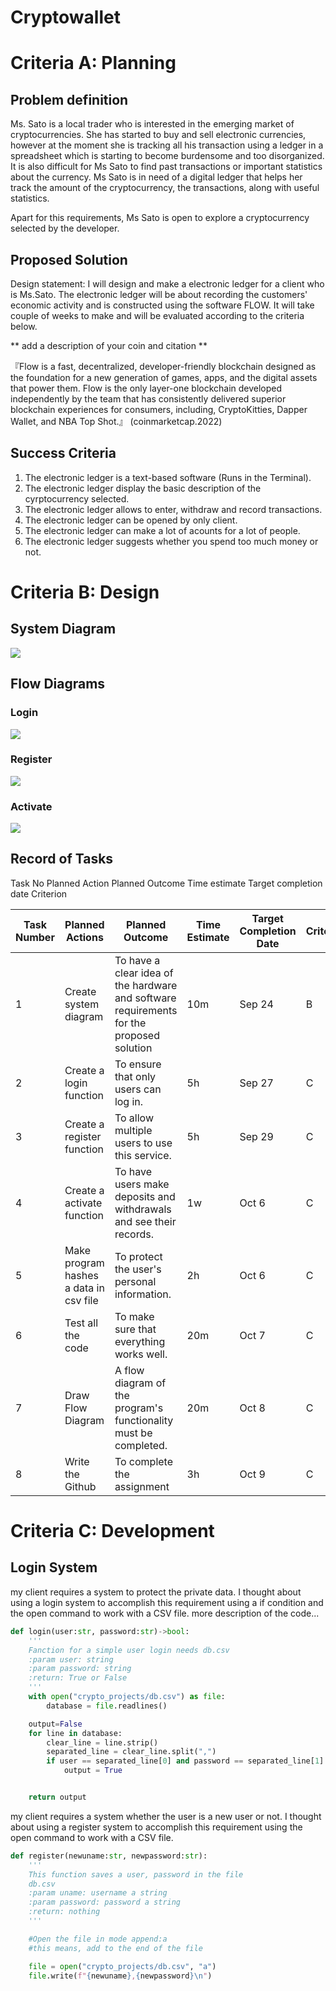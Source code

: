 # Cryptowallet

# Criteria A: Planning
## Problem definition
Ms. Sato is a local trader who is interested in the emerging market of cryptocurrencies. She has started to buy and sell electronic currencies, however at the moment she is tracking all his transaction using a ledger in a spreadsheet which is starting to become burdensome and too disorganized. It is also difficult for Ms Sato to find past transactions or important statistics about the currency. Ms Sato is in need of a digital ledger that helps her track the amount of the cryptocurrency, the transactions, along with useful statistics.

Apart for this requirements, Ms Sato is open to explore a cryptocurrency selected by the developer.

## Proposed Solution
Design statement: I will design and make a electronic ledger for a client who is Ms.Sato. The electronic ledger will be about recording the customers' economic activity and is constructed using the software FLOW. It will take couple of weeks to make and will be evaluated according to the criteria below.

** add a description of your coin and citation **

『Flow is a fast, decentralized, developer-friendly blockchain designed as the foundation for a new generation of games, apps, and the digital assets that power them. Flow is the only layer-one blockchain developed independently by the team that has consistently delivered superior blockchain experiences for consumers, including, CryptoKitties, Dapper Wallet, and NBA Top Shot.』 (coinmarketcap.2022)





## Success Criteria
1. The electronic ledger is a text-based software (Runs in the Terminal). 
2. The electronic ledger display the basic description of the cyrptocurrency selected. 
3. The electronic ledger allows to enter, withdraw and record transactions. 
4. The electronic ledger can be opened by only client. 
5. The electronic ledger can make a lot of acounts for a lot of people.
6. The electronic ledger suggests whether you spend too much money or not. 

# Criteria B: Design
## System Diagram
![](sd.png)
## Flow Diagrams
### Login
![](fd.png)
### Register
![](ref.png)
### Activate
![](activate.png)
## Record of Tasks
Task No	Planned Action	Planned Outcome	Time estimate	Target completion date	Criterion



| Task Number | Planned Actions | Planned Outcome | Time Estimate | Target Completion Date | Criterion |
|-------------|-----------------|-----------------|---------------|------------------------|-----------|
|1            |Create system diagram|To have a clear idea of the hardware and software requirements for the proposed solution|10m|Sep 24|B|
|2            |Create a login function|To ensure that only users can log in.|5h|Sep 27|C|
|3            |Create a register function|To allow multiple users to use this service.|5h|Sep 29|C|
|4            |Create a activate function|To have users make deposits and withdrawals and see their records.|1w|Oct 6|C|
|5            |Make program hashes a data in csv file|To protect the user's personal information.|2h|Oct 6|C|
|6            |Test all the code|To make sure that everything works well.|20m|Oct 7|C|
|7            |Draw Flow Diagram|A flow diagram of the program's functionality must be completed.|20m|Oct 8|C|
|8            |Write the Github|To complete the assignment|3h|Oct 9|C|

# Criteria C: Development
## Login System
my client requires a system to protect the private data. I thought about using a login system to accomplish this requirement using a if condition and the open command to work with a CSV file. more description of the code...

```.py
def login(user:str, password:str)->bool:
    '''
    Fanction for a simple user login needs db.csv
    :param user: string
    :param password: string
    :return: True or False
    '''
    with open("crypto_projects/db.csv") as file:
        database = file.readlines()

    output=False
    for line in database:
        clear_line = line.strip()
        separated_line = clear_line.split(",")
        if user == separated_line[0] and password == separated_line[1]:
            output = True


    return output

```

my client requires a system whether the user is a new user or not.  I thought about using a register system to accomplish this requirement using the open command to work with a CSV file.

```.py
def register(newuname:str, newpassword:str):
    '''
    This function saves a user, password in the file
    db.csv
    :param uname: username a string
    :param password: password a string
    :return: nothing
    '''

    #Open the file in mode append:a
    #this means, add to the end of the file

    file = open("crypto_projects/db.csv", "a")
    file.write(f"{newuname},{newpassword}\n")
```
